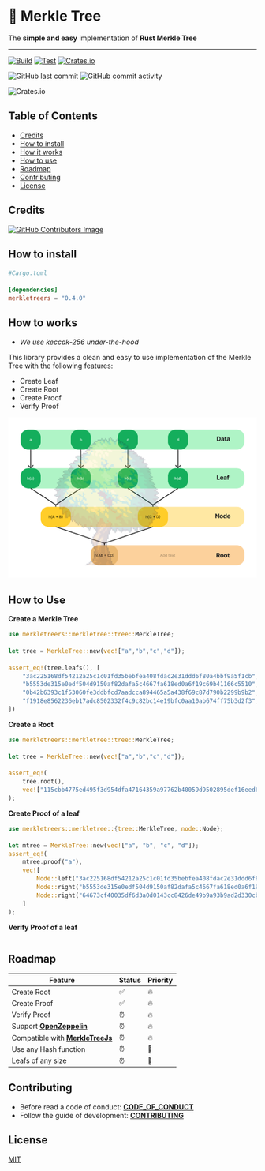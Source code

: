 # 🌳 Merkle Tree

The **simple and easy** implementation of **Rust Merkle Tree**

---

[![Build](https://github.com/olivmath/merkletreers/actions/workflows/build.yml/badge.svg?branch=main)](https://github.com/olivmath/merkletreers/actions/workflows/build.yml) [![Test](https://github.com/olivmath/merkletreers/actions/workflows/test.yml/badge.svg?branch=main)](https://github.com/olivmath/merkletreers/actions/workflows/test.yml) [![Crates.io](https://img.shields.io/crates/v/merkletreers.svg)](https://crates.io/crates/merkletreers)


![GitHub last commit](https://img.shields.io/github/last-commit/olivmath/merkletreers)
![GitHub commit activity](https://img.shields.io/github/commit-activity/m/olivmath/merkletreers)

![Crates.io](https://img.shields.io/crates/l/merkletreers)


## Table of Contents

- [Credits](#credits)
- [How to install](#how-to-install)
- [How it works](#how-it-works)
- [How to use](#how-to-use)
- [Roadmap](#roadmap)
- [Contributing](#contributing)
- [License](#license)

## Credits

[![GitHub Contributors Image](https://contrib.rocks/image?repo=olivmath/merkletreers)](https://github.com/olivmath/merkletreers/graphs/contributors)

## How to install

```toml
#Cargo.toml

[dependencies]
merkletreers = "0.4.0"
```

## How to works

- *We use keccak-256 under-the-hood*

This library provides a clean and easy to use implementation of the Merkle Tree with the following features:

- Create Leaf
- Create Root
- Create Proof
- Verify Proof


![](/asset.png)

## How to Use

**Create a Merkle Tree**

```rust
use merkletreers::merkletree::tree::MerkleTree;

let tree = MerkleTree::new(vec!["a","b","c","d"]);

assert_eq!(tree.leafs(), [
    "3ac225168df54212a25c1c01fd35bebfea408fdac2e31ddd6f80a4bbf9a5f1cb",
    "b5553de315e0edf504d9150af82dafa5c4667fa618ed0a6f19c69b41166c5510",
    "0b42b6393c1f53060fe3ddbfcd7aadcca894465a5a438f69c87d790b2299b9b2",
    "f1918e8562236eb17adc8502332f4c9c82bc14e19bfc0aa10ab674ff75b3d2f3",
])
```


**Create a Root**

```rust
use merkletreers::merkletree::tree::MerkleTree;

let tree = MerkleTree::new(vec!["a","b","c","d"]);

assert_eq!(
    tree.root(),
    vec!["115cbb4775ed495f3d954dfa47164359a97762b40059d9502895def16eed609c"],
);
```

**Create Proof of a leaf**
```rust
use merkletreers::merkletree::{tree::MerkleTree, node::Node};

let mtree = MerkleTree::new(vec!["a", "b", "c", "d"]);
assert_eq!(
    mtree.proof("a"),
    vec![
        Node::left("3ac225168df54212a25c1c01fd35bebfea408fdac2e31ddd6f80a4bbf9a5f1cb"),
        Node::right("b5553de315e0edf504d9150af82dafa5c4667fa618ed0a6f19c69b41166c5510"),
        Node::right("64673cf40035df6d3a0d0143cc8426de49b9a93b9ad2d330cb4f0bc390a86d20")
    ]
);
```

**Verify Proof of a leaf**
```rust
```


## Roadmap

| Feature | Status | Priority |
|-|-|-|
| Create Root | ✅ | 🔥 |
| Create Proof | ✅ | 🔥 |
| Verify Proof | ⏰ | 🔥 |
| Support **[OpenZeppelin](https://docs.openzeppelin.com/contracts/4.x/utilities#verifying_merkle_proofs)** | ⏰ | 🔥 |
| Compatible with **[MerkleTreeJs](https://github.com/miguelmota/merkletreejs)** | ⏰ | 🔥 |
| Use any Hash function | ⏰ | 🧐 |
| Leafs of any size | ⏰ | 🧐 |

## Contributing

- Before read a code of conduct: **[CODE_OF_CONDUCT](CODE_OF_CONDUCT.md)**
- Follow the guide of development: **[CONTRIBUTING](CONTRIBUTING.md)**

## License

[MIT](LICENSE)
